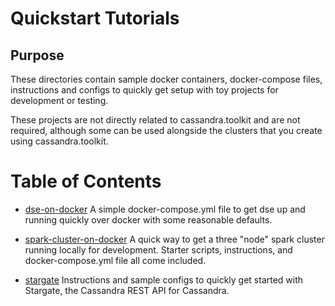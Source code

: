 # Quickstart Tutorials
## Purpose
These directories contain sample docker containers, docker-compose files, instructions and configs to quickly get setup with toy projects for development or testing. 

These projects are not directly related to cassandra.toolkit and are not required, although some can be used alongside the clusters that you create using cassandra.toolkit.

# Table of Contents
- [dse-on-docker](./dse-on-docker/README.md)
A simple docker-compose.yml file to get dse up and running quickly over docker with some reasonable defaults.

- [spark-cluster-on-docker](./spark-cluster-on-docker/README.md)
A quick way to get a three "node" spark cluster running locally for development. Starter scripts, instructions, and docker-compose.yml file all come included. 

- [stargate](./stargate/README.md)
Instructions and sample configs to quickly get started with Stargate, the Cassandra REST API for Cassandra.